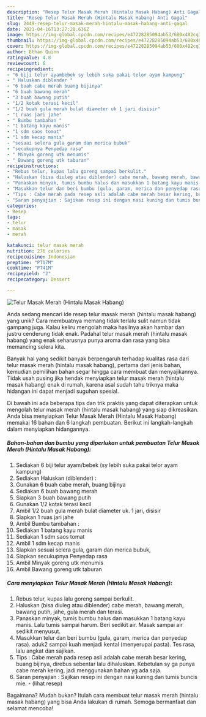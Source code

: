 ```yaml
---
description: "Resep Telur Masak Merah (Hintalu Masak Habang) Anti Gagal"
title: "Resep Telur Masak Merah (Hintalu Masak Habang) Anti Gagal"
slug: 2449-resep-telur-masak-merah-hintalu-masak-habang-anti-gagal
date: 2021-04-16T13:27:20.636Z
image: https://img-global.cpcdn.com/recipes/e47228285094ab53/680x482cq70/telur-masak-merah-hintalu-masak-habang-foto-resep-utama.jpg
thumbnail: https://img-global.cpcdn.com/recipes/e47228285094ab53/680x482cq70/telur-masak-merah-hintalu-masak-habang-foto-resep-utama.jpg
cover: https://img-global.cpcdn.com/recipes/e47228285094ab53/680x482cq70/telur-masak-merah-hintalu-masak-habang-foto-resep-utama.jpg
author: Ethan Quinn
ratingvalue: 4.8
reviewcount: 6
recipeingredient:
- "6 biji telur ayambebek sy lebih suka pakai telor ayam kampung"
- " Haluskan diblender "
- "6 buah cabe merah buang bijinya"
- "6 buah bawang merah"
- "3 buah bawang putih"
- "1/2 kotak terasi kecil"
- "1/2 buah gula merah bulat diameter uk 1 jari disisir"
- "1 ruas jari jahe"
- " Bumbu tambahan "
- "1 batang kayu manis"
- "1 sdm saos tomat"
- "1 sdm kecap manis"
- "sesuai selera gula garam dan merica bubuk"
- "secukupnya Penyedap rasa"
- " Minyak goreng utk menumis"
- " Bawang goreng utk taburan"
recipeinstructions:
- "Rebus telur, kupas lalu goreng sampai berkulit."
- "Haluskan (bisa diuleg atau diblender) cabe merah, bawang merah, bawang putih, jahe, gula merah dan terasi."
- "Panaskan minyak, tumis bumbu halus dan masukkan 1 batang kayu manis. Lalu tumis sampai harum. Beri sedikit air. Masak sampai air sedikit menyusut."
- "Masukkan telur dan beri bumbu (gula, garam, merica dan penyedap rasa). aduk2 sampai kuah menjadi kental (menyerupai pasta). Tes rasa, lalu angkat dan sajikan."
- "Tips : Cabe merah pada resep asli adalah cabe merah besar kering, buang bijinya, direbus sebentar lalu dihaluskan. Kebetulan sy ga punya cabe merah kering, jadi menggunakan bahan yg ada saja."
- "Saran penyajian : Sajikan resep ini dengan nasi kuning dan tumis buncis mie.           (lihat resep)"
categories:
- Resep
tags:
- telur
- masak
- merah

katakunci: telur masak merah 
nutrition: 276 calories
recipecuisine: Indonesian
preptime: "PT17M"
cooktime: "PT41M"
recipeyield: "2"
recipecategory: Dessert

---
```



![Telur Masak Merah (Hintalu Masak Habang)](https://img-global.cpcdn.com/recipes/e47228285094ab53/680x482cq70/telur-masak-merah-hintalu-masak-habang-foto-resep-utama.jpg)

Anda sedang mencari ide resep telur masak merah (hintalu masak habang) yang unik? Cara membuatnya memang tidak terlalu sulit namun tidak gampang juga. Kalau keliru mengolah maka hasilnya akan hambar dan justru cenderung tidak enak. Padahal telur masak merah (hintalu masak habang) yang enak seharusnya punya aroma dan rasa yang bisa memancing selera kita.



Banyak hal yang sedikit banyak berpengaruh terhadap kualitas rasa dari telur masak merah (hintalu masak habang), pertama dari jenis bahan, kemudian pemilihan bahan segar hingga cara membuat dan menyajikannya. Tidak usah pusing jika hendak menyiapkan telur masak merah (hintalu masak habang) enak di rumah, karena asal sudah tahu triknya maka hidangan ini dapat menjadi suguhan spesial.


Di bawah ini ada beberapa tips dan trik praktis yang dapat diterapkan untuk mengolah telur masak merah (hintalu masak habang) yang siap dikreasikan. Anda bisa menyiapkan Telur Masak Merah (Hintalu Masak Habang) memakai 16 bahan dan 6 langkah pembuatan. Berikut ini langkah-langkah dalam menyiapkan hidangannya.

<!--inarticleads1-->

##### Bahan-bahan dan bumbu yang diperlukan untuk pembuatan Telur Masak Merah (Hintalu Masak Habang):

1. Sediakan 6 biji telur ayam/bebek (sy lebih suka pakai telor ayam kampung)
1. Sediakan  Haluskan (diblender) :
1. Gunakan 6 buah cabe merah, buang bijinya
1. Sediakan 6 buah bawang merah
1. Siapkan 3 buah bawang putih
1. Gunakan 1/2 kotak terasi kecil
1. Ambil 1/2 buah gula merah bulat diameter uk. 1 jari, disisir
1. Siapkan 1 ruas jari jahe
1. Ambil  Bumbu tambahan :
1. Sediakan 1 batang kayu manis
1. Sediakan 1 sdm saos tomat
1. Ambil 1 sdm kecap manis
1. Siapkan sesuai selera gula, garam dan merica bubuk,
1. Siapkan secukupnya Penyedap rasa
1. Ambil  Minyak goreng utk menumis
1. Ambil  Bawang goreng utk taburan




<!--inarticleads2-->

##### Cara menyiapkan Telur Masak Merah (Hintalu Masak Habang):

1. Rebus telur, kupas lalu goreng sampai berkulit.
1. Haluskan (bisa diuleg atau diblender) cabe merah, bawang merah, bawang putih, jahe, gula merah dan terasi.
1. Panaskan minyak, tumis bumbu halus dan masukkan 1 batang kayu manis. Lalu tumis sampai harum. Beri sedikit air. Masak sampai air sedikit menyusut.
1. Masukkan telur dan beri bumbu (gula, garam, merica dan penyedap rasa). aduk2 sampai kuah menjadi kental (menyerupai pasta). Tes rasa, lalu angkat dan sajikan.
1. Tips : Cabe merah pada resep asli adalah cabe merah besar kering, buang bijinya, direbus sebentar lalu dihaluskan. Kebetulan sy ga punya cabe merah kering, jadi menggunakan bahan yg ada saja.
1. Saran penyajian : Sajikan resep ini dengan nasi kuning dan tumis buncis mie. -           (lihat resep)




Bagaimana? Mudah bukan? Itulah cara membuat telur masak merah (hintalu masak habang) yang bisa Anda lakukan di rumah. Semoga bermanfaat dan selamat mencoba!
